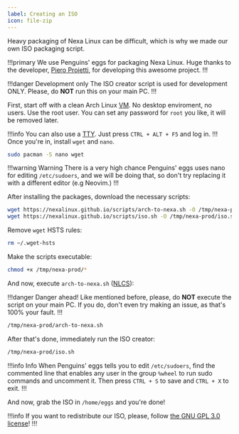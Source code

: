 ```yaml
---
label: Creating an ISO
icon: file-zip
---
```


Heavy packaging of Nexa Linux can be difficult, which is why we made our own ISO packaging script.

!!!primary
We use Penguins' eggs for packaging Nexa Linux. Huge thanks to the developer, [Piero Proietti](https://github.com/pieroproietti), for developing this awesome project.
!!!

!!!danger Development only
The ISO creator script is used for development ONLY. Please, do __NOT__ run this on your main PC.
!!!

First, start off with a clean Arch Linux [VM](https://en.wikipedia.org/wiki/Virtual_machine). No desktop enviroment, no users. Use the root user. You can set any password for `root` you like, it will be removed later.

!!!info
You can also use a [TTY](https://en.wikipedia.org/wiki/Tty_(Unix)). Just press `CTRL + ALT + F5` and log in.
!!!
Once you're in, install `wget` and `nano`.

```bash
sudo pacman -S nano wget
```

!!!warning Warning
There is a very high chance Penguins' eggs uses nano for editing `/etc/sudoers`, and we will be doing that, so don't try replacing it with a different editor (e.g Neovim.)
!!!

After installing the packages, download the necessary scripts:

```bash
wget https://nexalinux.github.io/scripts/arch-to-nexa.sh -O /tmp/nexa-prod/arch-to-nexa.sh
wget https://nexalinux.github.io/scripts/iso.sh -O /tmp/nexa-prod/iso.sh
```

Remove `wget` HSTS rules:

```bash
rm ~/.wget-hsts
```

Make the scripts executable:

```bash
chmod +x /tmp/nexa-prod/*
```

And now, execute `arch-to-nexa.sh` ([NLCS](https://docs.nexalinux.xyz/developers/nlcs/)):

!!!danger Danger ahead!
Like mentioned before, please, do __NOT__ execute the script on your main PC. If you do, don't even try making an issue, as that's 100% your fault.
!!!

```bash
/tmp/nexa-prod/arch-to-nexa.sh
```

After that's done, immediately run the ISO creator:

```bash
/tmp/nexa-prod/iso.sh
```

!!!info Info
When Penguins' eggs tells you to edit `/etc/sudoers`, find the commented line that enables any user in the group `%wheel` to run sudo commands and uncomment it. Then press `CTRL + S` to save and `CTRL + X` to exit.
!!!

And now, grab the ISO in `/home/eggs` and you're done!

!!!info
If you want to redistribute our ISO, please, follow [the GNU GPL 3.0 license](https://nexalinux.xyz/license.txt)!
!!!
